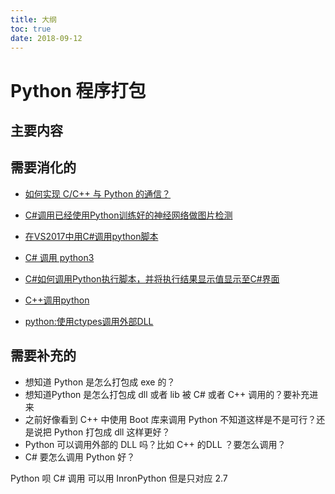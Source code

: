```yaml
---
title: 大纲
toc: true
date: 2018-09-12
---
```

# Python 程序打包


## 主要内容




## 需要消化的

- [如何实现 C/C++ 与 Python 的通信？](https://www.zhihu.com/question/23003213)
- [C#调用已经使用Python训练好的神经网络做图片检测](https://blog.csdn.net/LIU_CQUPT/article/details/78739009)
- [在VS2017中用C#调用python脚本](https://blog.csdn.net/SHAO_96822/article/details/79177911)
- [C# 调用 python3](https://blog.csdn.net/aa13058219642/article/details/79007695)
- [C#如何调用Python执行脚本，并将执行结果显示值显示至C#界面](https://blog.csdn.net/cw19901024/article/details/73526402)
- [C++调用python](https://www.jianshu.com/p/74dfdf130bf7)


- [python:使用ctypes调用外部DLL](https://my.oschina.net/zhengyijie/blog/36515)

## 需要补充的

- 想知道 Python 是怎么打包成 exe 的？
- 想知道Python 是怎么打包成 dll 或者 lib 被 C# 或者 C++ 调用的？要补充进来
- 之前好像看到 C++ 中使用 Boot 库来调用 Python 不知道这样是不是可行？还是说把 Python 打包成 dll 这样更好？
- Python 可以调用外部的 DLL 吗？比如 C++ 的DLL ？要怎么调用？
- C# 要怎么调用 Python 好？


Python 呗 C# 调用
可以用 InronPython 但是只对应 2.7
